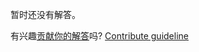 
暂时还没有解答。

有兴趣[贡献你的解答](https://github.com/BFEdev/BFE.dev-solutions/blob/main/question/how-do-you-handle-a-challenge_zh.md)吗? [Contribute guideline](https://github.com/BFEdev/BFE.dev-solutions#how-to-contribute)

